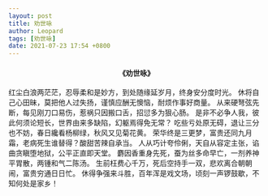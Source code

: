 ```yaml
---
layout: post
title: 劝世咏
author: Leopard
tags: [劝世咏]
date: 2021-07-23 17:54 +0800
---
```

#### <center>《劝世咏》</center>
</center>红尘白浪两茫茫，忍辱柔和是妙方，到处随缘延岁月，终身安分度时光。</center>  
</center>休将自己心田昧，莫把他人过失扬，谨慎应酬无懊恼，耐烦作事好商量。</center>  
</center>从来硬弩弦先断，每见刚刀口易伤，惹祸只因搬口舌，招愆多为狠心肠。</center>  
</center>是非不必争人我，彼此何须论短长，世界由来多缺陷，幻躯焉得免无常？</center>  
</center>吃些亏处原无碍，退让三分也不妨，春日纔看杨柳绿，秋风又见菊花黄。</center>  
</center>荣华终是三更梦，富贵还同九月霜，老病死生谁替得？酸甜苦辣自承当。</center>  
</center>人从巧计夸伶俐，天自从容定主张，谄曲贪瞋堕地狱，公平正直即天堂。</center>  
</center>麝因香重身先死，蚕为丝多命早亡，一剂养神平胃散，两锺和气二陈汤。</center>  
</center>生前枉费心千万，死后空持手一双，悲欢离合朝朝闹，富贵穷通日日忙。</center>  
</center>休得争强来斗胜，百年浑是戏文场，顷刻一声锣鼓歇，不知何处是家乡！</center>  

